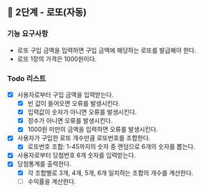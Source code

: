 ## 🚀 2단계 - 로또(자동)
### 기능 요구사항
- 로또 구입 금액을 입력하면 구입 금액에 해당하는 로또를 발급해야 한다.
- 로또 1장의 가격은 1000원이다.

### Todo 리스트
- [X] 사용자로부터 구입 금액을 입력받는다.
  - [X] 빈 값이 들어오면 오류를 발생시킨다. 
  - [X] 입력값이 숫자가 아니면 오류를 발생시킨다.
  - [X] 정수가 아니면 오류를 발생시킨다.
  - [X] 1000원 미만의 금액을 입력하면 오류를 발생시킨다.
- [X] 사용자가 구입한 로또 개수만큼 로또번호를 조합한다.
  - [X] 로또번호 조합: 1-45까지의 숫자 중 랜덤으로 6개의 숫자를 뽑는다.
- [X] 사용자로부터 당첨번호 6개 숫자를 입력받는다.
- [X] 당첨통계를 출력한다.
  - [X] 각 조합별로 3개, 4개, 5개, 6개 일치하는 조합의 개수를 계산한다. 
  - [ ] 수익률을 계산한다.